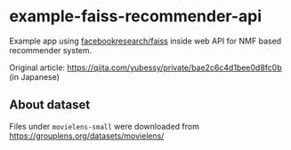 # example-faiss-recommender-api

Example app using [facebookresearch/faiss](https://github.com/facebookresearch/faiss) inside web API for NMF based recommender system.

Original article: https://qiita.com/yubessy/private/bae2c6c4d1bee0d8fc0b (in Japanese)

## About dataset

Files under `movielens-small` were downloaded from https://grouplens.org/datasets/movielens/
